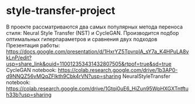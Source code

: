 # style-transfer-project
В проекте рассматриваются два самых популярных метода переноса стиля: Neural Style Transfer (NST) и CycleGAN. Производится подбор оптимальных гиперпараметров и сравнения двух подходов
Презентация работы: https://docs.google.com/presentation/d/1HxrYZ5TpvrpIA_sY7a_K4HPuLA8vkLnP/edit?usp=share_link&ouid=110012353431432807505&rtpof=true&sd=true
CycleGAN notebook: https://colab.research.google.com/drive/1b3AP0-d9NNQZ56vMQqZFIkth9Cbk4rVN?usp=sharing
NeuralStyleTransfer notebook: https://colab.research.google.com/drive/1Gtqi0uE6_HjZun95WpHXGXTntftuh33b?usp=sharing

